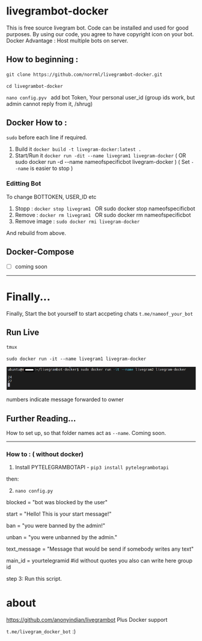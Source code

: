 # livegrambot-docker
This is free source livegram bot. Code can be installed and used for good purposes. By using our code, you agree to have copyright icon on your bot.
Docker Advantage : Host multiple bots on server.

## How to beginning :

` git clone https://github.com/norrml/livegrambot-docker.git `

` cd livegrambot-docker `

`nano config.pyv ` add bot Token, Your personal  user_id (group ids work, but admin cannot reply from it, /shrug)

## Docker How to :

` sudo ` before each line if required. 

1. Build it ` docker build -t livegram-docker:latest . `
2. Start/Run it ` docker run -dit --name livegram1 livegram-docker `  ( OR sudo docker run -d --name nameofspecificbot livegram-docker ) ( Set `--name` is easier to stop ) 


### Editting Bot 

To change BOTTOKEN, USER_ID etc  

1. Stopp : `docker stop livegram1 `  OR  sudo docker stop nameofspecificbot
2. Remove : `docker rm livegram1 ` OR  sudo docker rm nameofspecificbot 
3. Remove image : ` sudo docker rmi livegram-docker `
 
And rebuild from above.

## Docker-Compose

- [ ] coming soon

---
# Finally...

Finally, Start the bot yourself to start accpeting chats ` t.me/nameof_your_bot `

## Run Live

`tmux` 

` sudo docker run -it --name livegram1 livegram-docker `

![numbers indicate message forwarded to owner](https://raw.githubusercontent.com/norrml/livegrambot-docker/main/image.png)

numbers indicate message forwarded to owner


## Further Reading...

How to set up, so that folder names act as `--name`. Coming soon. 

---

### How to : ( without docker)
1.  Install PYTELEGRAMBOTAPI - `pip3 install pytelegrambotapi`

then:

2. `nano config.py  `

blocked = "bot was blocked by the user"

start = "Hello! This is your start message!"

ban = "you were banned by the admin!"

unban = "you were unbanned by the admin."

text_message = "Message that would be send if somebody writes any text"

main_id = yourtelegramid #id without quotes you also can write here group id


step 3: Run this script.


# about
https://github.com/anonyindian/livegrambot Plus Docker support

` t.me/livegram_docker_bot ` :)
